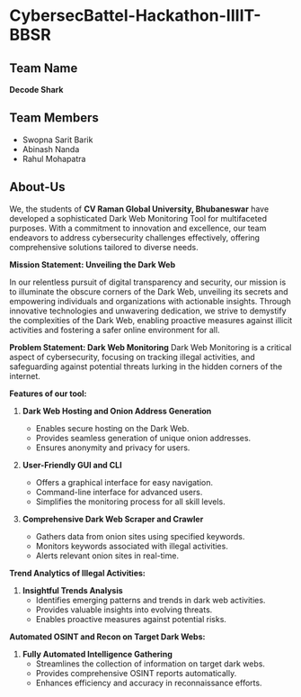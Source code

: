 # CybersecBattel-Hackathon-IIIIT-BBSR

## Team Name 

**Decode Shark**

## Team Members

- Swopna Sarit Barik
- Abinash Nanda
- Rahul Mohapatra

## About-Us
We, the students of **CV Raman Global University, Bhubaneswar** have developed a sophisticated Dark Web Monitoring Tool for multifaceted purposes. With a commitment to innovation and excellence, our team endeavors to address cybersecurity challenges effectively, offering comprehensive solutions tailored to diverse needs.

**Mission Statement: Unveiling the Dark Web**

In our relentless pursuit of digital transparency and security, our mission is to illuminate the obscure corners of the Dark Web, unveiling its secrets and empowering individuals and organizations with actionable insights. Through innovative technologies and unwavering dedication, we strive to demystify the complexities of the Dark Web, enabling proactive measures against illicit activities and fostering a safer online environment for all.

**Problem Statement: Dark Web Monitoring**
Dark Web Monitoring is a critical aspect of cybersecurity, focusing on tracking illegal activities, and safeguarding against potential threats lurking in the hidden corners of the internet.

**Features of our tool:**

1. **Dark Web Hosting and Onion Address Generation**
   - Enables secure hosting on the Dark Web.
   - Provides seamless generation of unique onion addresses.
   - Ensures anonymity and privacy for users.

2. **User-Friendly GUI and CLI**
   - Offers a graphical interface for easy navigation.
   - Command-line interface for advanced users.
   - Simplifies the monitoring process for all skill levels.

3. **Comprehensive Dark Web Scraper and Crawler**
   - Gathers data from onion sites using specified keywords.
   - Monitors keywords associated with illegal activities.
   - Alerts relevant onion sites in real-time.

**Trend Analytics of Illegal Activities:**

1. **Insightful Trends Analysis**
   - Identifies emerging patterns and trends in dark web activities.
   - Provides valuable insights into evolving threats.
   - Enables proactive measures against potential risks.

**Automated OSINT and Recon on Target Dark Webs:**

1. **Fully Automated Intelligence Gathering**
   - Streamlines the collection of information on target dark webs.
   - Provides comprehensive OSINT reports automatically.
   - Enhances efficiency and accuracy in reconnaissance efforts.
